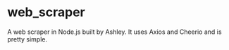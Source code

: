 # web_scraper
A web scraper in Node.js built by Ashley. It uses Axios and Cheerio and is pretty simple.
